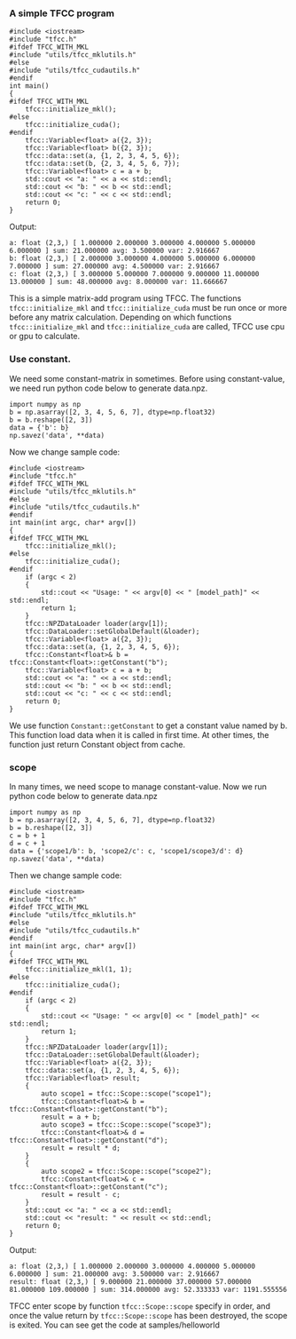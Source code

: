 ### A simple TFCC program
```
#include <iostream>
#include "tfcc.h"
#ifdef TFCC_WITH_MKL
#include "utils/tfcc_mklutils.h"
#else
#include "utils/tfcc_cudautils.h"
#endif
int main()
{
#ifdef TFCC_WITH_MKL
    tfcc::initialize_mkl();
#else
    tfcc::initialize_cuda();
#endif
    tfcc::Variable<float> a({2, 3});
    tfcc::Variable<float> b({2, 3});
    tfcc::data::set(a, {1, 2, 3, 4, 5, 6});
    tfcc::data::set(b, {2, 3, 4, 5, 6, 7});
    tfcc::Variable<float> c = a + b;
    std::cout << "a: " << a << std::endl;
    std::cout << "b: " << b << std::endl;
    std::cout << "c: " << c << std::endl;
    return 0;
}
```
Output:
```
a: float (2,3,) [ 1.000000 2.000000 3.000000 4.000000 5.000000 6.000000 ] sum: 21.000000 avg: 3.500000 var: 2.916667
b: float (2,3,) [ 2.000000 3.000000 4.000000 5.000000 6.000000 7.000000 ] sum: 27.000000 avg: 4.500000 var: 2.916667
c: float (2,3,) [ 3.000000 5.000000 7.000000 9.000000 11.000000 13.000000 ] sum: 48.000000 avg: 8.000000 var: 11.666667
```

This is a simple matrix-add program using TFCC. The functions `tfcc::initialize_mkl` and `tfcc::initialize_cuda` must be run once or more before any matrix calculation. Depending on which functions `tfcc::initialize_mkl` and `tfcc::initialize_cuda` are called, TFCC use cpu or gpu to calculate.

### Use constant.
We need some constant-matrix in sometimes. Before using constant-value, we need run python code below to generate data.npz.
```
import numpy as np
b = np.asarray([2, 3, 4, 5, 6, 7], dtype=np.float32)
b = b.reshape([2, 3])
data = {'b': b}
np.savez('data', **data)
```
Now we change sample code:
```
#include <iostream>
#include "tfcc.h"
#ifdef TFCC_WITH_MKL
#include "utils/tfcc_mklutils.h"
#else
#include "utils/tfcc_cudautils.h"
#endif
int main(int argc, char* argv[])
{
#ifdef TFCC_WITH_MKL
    tfcc::initialize_mkl();
#else
    tfcc::initialize_cuda();
#endif
    if (argc < 2)
    {   
        std::cout << "Usage: " << argv[0] << " [model_path]" << std::endl;
        return 1;
    }   
    tfcc::NPZDataLoader loader(argv[1]);
    tfcc::DataLoader::setGlobalDefault(&loader);
    tfcc::Variable<float> a({2, 3});
    tfcc::data::set(a, {1, 2, 3, 4, 5, 6});
    tfcc::Constant<float>& b = tfcc::Constant<float>::getConstant("b");
    tfcc::Variable<float> c = a + b;
    std::cout << "a: " << a << std::endl;
    std::cout << "b: " << b << std::endl;
    std::cout << "c: " << c << std::endl;
    return 0;
}
```
We use function `Constant::getConstant` to get a constant value named by b. This function load data when it is called in first time. At other times, the function just return Constant object from cache.

### scope
In many times, we need scope to manage constant-value. Now we run python code below to generate data.npz
```
import numpy as np
b = np.asarray([2, 3, 4, 5, 6, 7], dtype=np.float32)
b = b.reshape([2, 3])
c = b + 1
d = c + 1
data = {'scope1/b': b, 'scope2/c': c, 'scope1/scope3/d': d}
np.savez('data', **data)
```
Then we change sample code:
```
#include <iostream>
#include "tfcc.h"
#ifdef TFCC_WITH_MKL
#include "utils/tfcc_mklutils.h"
#else
#include "utils/tfcc_cudautils.h"
#endif
int main(int argc, char* argv[])
{
#ifdef TFCC_WITH_MKL
    tfcc::initialize_mkl(1, 1);
#else
    tfcc::initialize_cuda();
#endif
    if (argc < 2)
    {
        std::cout << "Usage: " << argv[0] << " [model_path]" << std::endl;
        return 1;
    }
    tfcc::NPZDataLoader loader(argv[1]);
    tfcc::DataLoader::setGlobalDefault(&loader);
    tfcc::Variable<float> a({2, 3});
    tfcc::data::set(a, {1, 2, 3, 4, 5, 6});
    tfcc::Variable<float> result;
    {
        auto scope1 = tfcc::Scope::scope("scope1");
        tfcc::Constant<float>& b = tfcc::Constant<float>::getConstant("b");
        result = a + b;
        auto scope3 = tfcc::Scope::scope("scope3");
        tfcc::Constant<float>& d = tfcc::Constant<float>::getConstant("d");
        result = result * d;
    }
    {
        auto scope2 = tfcc::Scope::scope("scope2");
        tfcc::Constant<float>& c = tfcc::Constant<float>::getConstant("c");
        result = result - c;
    }
    std::cout << "a: " << a << std::endl;
    std::cout << "result: " << result << std::endl;
    return 0;
}
```
Output:
```
a: float (2,3,) [ 1.000000 2.000000 3.000000 4.000000 5.000000 6.000000 ] sum: 21.000000 avg: 3.500000 var: 2.916667
result: float (2,3,) [ 9.000000 21.000000 37.000000 57.000000 81.000000 109.000000 ] sum: 314.000000 avg: 52.333333 var: 1191.555556
```
TFCC enter scope by function `tfcc::Scope::scope` specify in order, and once the value return by `tfcc::Scope::scope` has been destroyed, the scope is exited. You can see get the code at samples/helloworld
